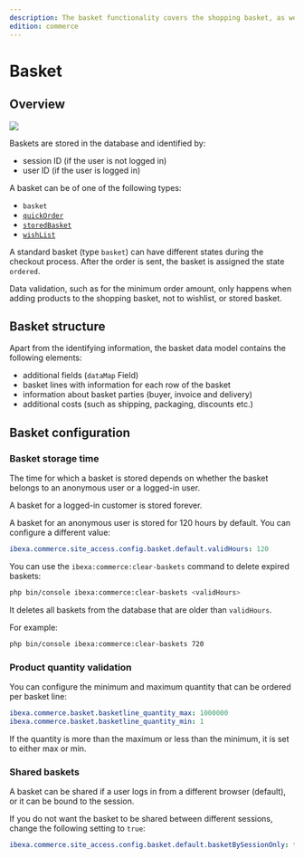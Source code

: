 ```yaml
---
description: The basket functionality covers the shopping basket, as well as wishlist and stored, named baskets.
edition: commerce
---
```


# Basket

## Overview

![](basket.png)

Baskets are stored in the database and identified by: 

- session ID (if the user is not logged in)
- user ID (if the user is logged in)

A basket can be of one of the following types:

- `basket`
- [`quickOrder`](quick_order.md)
- [`storedBasket`](wishlist_and_stored_baskets.md)
- [`wishList`](wishlist_and_stored_baskets.md)

A standard basket (type `basket`) can have different states during the checkout process. After the order is sent, the basket is assigned the state `ordered`.

Data validation, such as for the minimum order amount, only happens when adding products to the shopping basket,
not to wishlist, or stored basket.

## Basket structure

Apart from the identifying information, the basket data model contains the following elements:

- additional fields (`dataMap` Field)
- basket lines with information for each row of the basket
- information about basket parties (buyer, invoice and delivery)
- additional costs (such as shipping, packaging, discounts etc.)

## Basket configuration 

### Basket storage time

The time for which a basket is stored depends on whether the basket belongs to an anonymous user or a logged-in user.

A basket for a logged-in customer is stored forever.

A basket for an anonymous user is stored for 120 hours by default.
You can configure a different value:

``` yaml
ibexa.commerce.site_access.config.basket.default.validHours: 120
```

You can use the `ibexa:commerce:clear-baskets` command to delete expired baskets:

``` bash
php bin/console ibexa:commerce:clear-baskets <validHours>
```

It deletes all baskets from the database that are older than `validHours`.

For example:

``` bash
php bin/console ibexa:commerce:clear-baskets 720
```

### Product quantity validation

You can configure the minimum and maximum quantity that can be ordered per basket line:

``` yaml
ibexa.commerce.basket.basketline_quantity_max: 1000000
ibexa.commerce.basket.basketline_quantity_min: 1
```

If the quantity is more than the maximum or less than the minimum, it is set to either max or min.

### Shared baskets

A basket can be shared if a user logs in from a different browser (default), or it can be bound to the session.

If you do not want the basket to be shared between different sessions, change the following setting to `true`:

``` yaml
ibexa.commerce.site_access.config.basket.default.basketBySessionOnly: true
```
